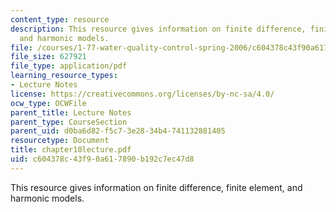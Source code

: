 ```yaml
---
content_type: resource
description: This resource gives information on finite difference, finite element,
  and harmonic models.
file: /courses/1-77-water-quality-control-spring-2006/c604378c43f90a617890b192c7ec47d8_chapter10lecture.pdf
file_size: 627921
file_type: application/pdf
learning_resource_types:
- Lecture Notes
license: https://creativecommons.org/licenses/by-nc-sa/4.0/
ocw_type: OCWFile
parent_title: Lecture Notes
parent_type: CourseSection
parent_uid: d0ba6d82-f5c7-3e28-34b4-741132881405
resourcetype: Document
title: chapter10lecture.pdf
uid: c604378c-43f9-0a61-7890-b192c7ec47d8
---
```

This resource gives information on finite difference, finite element, and harmonic models.